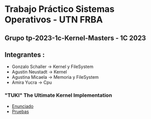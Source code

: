 # Trabajo Práctico Sistemas Operativos - UTN FRBA 
## Grupo tp-2023-1c-Kernel-Masters - 1C 2023
## Integrantes : 
  - Gonzalo Schaller -> Kernel y FileSystem
  - Agustin Neustadt -> Kernel
  - Agustina Micaela -> Memoria y FileSystem
  - Amira Yucra -> Cpu
### "TUKI" The Ultimate Kernel Implementation 
- [Enunciado](https://docs.google.com/document/d/1orfThJsPmMx5uPzbY3wClGhqX8jASMOCUMlWnYAr7cA/edit)
- [Pruebas](https://docs.google.com/document/d/1MNalaTCB95qGO8q3rlR7VVCQqv3VLP3oeYxBgXgBy5g/edit)
